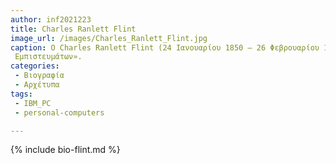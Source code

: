 ```yaml
---
author: inf2021223 
title: Charles Ranlett Flint
image_url: /images/Charles_Ranlett_Flint.jpg  	
caption: Ο Charles Ranlett Flint (24 Ιανουαρίου 1850 – 26 Φεβρουαρίου 1934) ήταν ο ιδρυτής της Computing-Tabulating-Recording Company που αργότερα έγινε IBM. Για τις οικονομικές του συναλλαγές, κέρδισε το επίθετο «Πατέρας των 
 Εμπιστευμάτων».
categories: 
 - Βιογραφία
 - Αρχέτυπα 
tags:
 - IBM_PC
 - personal-computers

---
```


{% include bio-flint.md %}
